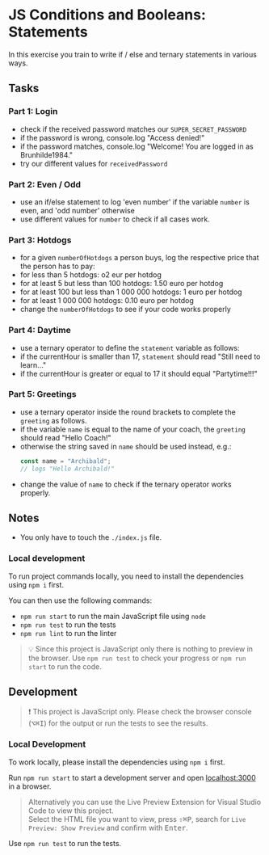 # JS Conditions and Booleans: Statements

In this exercise you train to write if / else and ternary statements in various ways.

## Tasks

### Part 1: Login

- check if the received password matches our `SUPER_SECRET_PASSWORD`
- if the password is wrong, console.log "Access denied!"
- if the password matches, console.log "Welcome! You are logged in as Brunhilde1984."
- try our different values for `receivedPassword`

### Part 2: Even / Odd

- use an if/else statement to log 'even number' if the variable `number` is even, and 'odd number' otherwise
- use different values for `number` to check if all cases work.

### Part 3: Hotdogs

- for a given `numberOfHotdogs` a person buys, log the respective price that the person has to pay:
- for less than 5 hotdogs: o2 eur per hotdog
- for at least 5 but less than 100 hotdogs: 1.50 euro per hotdog
- for at least 100 but less than 1 000 000 hotdogs: 1 euro per hotdog
- for at least 1 000 000 hotdogs: 0.10 euro per hotdog
- change the `numberOfHotdogs` to see if your code works properly

### Part 4: Daytime

- use a ternary operator to define the `statement` variable as follows:
- if the currentHour is smaller than 17, `statement` should read "Still need to learn..."
- if the currentHour is greater or equal to 17 it should equal "Partytime!!!"

### Part 5: Greetings

- use a ternary operator inside the round brackets to complete the `greeting` as follows.
- if the variable `name` is equal to the name of your coach, the `greeting` should read "Hello Coach!"
- otherwise the string saved in `name` should be used instead, e.g.:
  ```js
  const name = "Archibald";
  // logs "Hello Archibald!"
  ```
- change the value of `name` to check if the ternary operator works properly.

## Notes

- You only have to touch the `./index.js` file.

### Local development

To run project commands locally, you need to install the dependencies using `npm i` first.

You can then use the following commands:

- `npm run start` to run the main JavaScript file using `node`
- `npm run test` to run the tests
- `npm run lint` to run the linter

> 💡 Since this project is JavaScript only there is nothing to preview in the browser. Use `npm run test` to check your progress or `npm run start` to run the code.

## Development

> ❗️ This project is JavaScript only. Please check the browser console (<kbd>⌥</kbd><kbd>⌘</kbd><kbd>I</kbd>) for the output or run the tests to see the results.

### Local Development

To work locally, please install the dependencies using `npm i` first.

Run `npm run start` to start a development server and open [localhost:3000](http://localhost:3000) in a browser.

> Alternatively you can use the Live Preview Extension for Visual Studio Code to view this project.  
> Select the HTML file you want to view, press <kbd>⇧</kbd><kbd>⌘</kbd><kbd>P</kbd>, search for `Live Preview: Show Preview` and confirm with <kbd>Enter</kbd>.

Use `npm run test` to run the tests.

